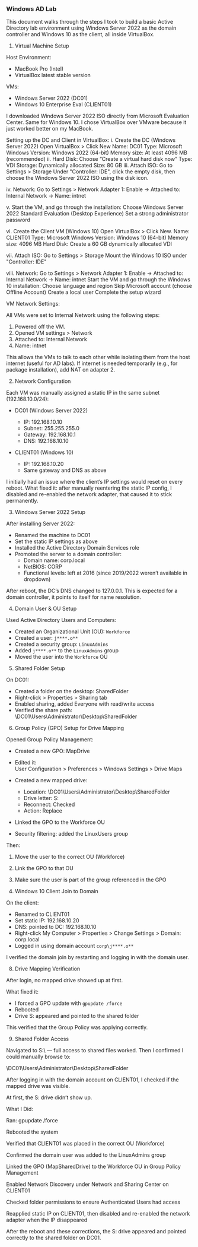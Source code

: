 ### Windows AD Lab

This document walks through the steps I took to build a basic Active Directory lab environment using Windows Server 2022 as the domain controller and Windows 10 as the client, all inside VirtualBox. 


1. Virtual Machine Setup

Host Environment:
- MacBook Pro (Intel)
- VirtualBox latest stable version

VMs:
- Windows Server 2022 (DC01)
- Windows 10 Enterprise Eval (CLIENT01)

I downloaded Windows Server 2022 ISO directly from Microsoft Evaluation Center. Same for Windows 10. I chose VirtualBox over VMware because it just worked better on my MacBook.

Setting up the DC and Client in VirtualBox:
i.  Create the DC (Windows Server 2022)
      Open VirtualBox > Click New
      Name: DC01
      Type: Microsoft Windows
      Version: Windows 2022 (64-bit)
      Memory size: At least 4096 MB (recommended)
ii.  Hard Disk:
      Choose “Create a virtual hard disk now”
      Type: VDI
      Storage: Dynamically allocated
      Size: 80 GB
iii.  Attach ISO:
      Go to Settings > Storage
      Under "Controller: IDE", click the empty disk, then choose the Windows Server 2022 ISO using the disk icon.

iv.  Network:
      Go to Settings > Network
      Adapter 1: Enable -> Attached to: Internal Network -> Name: intnet

v.   Start the VM, and go through the installation:
      Choose Windows Server 2022 Standard Evaluation (Desktop Experience)
      Set a strong administrator password

vi.  Create the Client VM (Windows 10)
      Open VirtualBox > Click New.
      Name: CLIENT01
      Type: Microsoft Windows
      Version: Windows 10 (64-bit)
      Memory size: 4096 MB
      Hard Disk: Create a 60 GB dynamically allocated VDI

vii.  Attach ISO:
      Go to Settings > Storage
      Mount the Windows 10 ISO under "Controller: IDE"

viii.  Network:
      Go to Settings > Network
      Adapter 1: Enable -> Attached to: Internal Network -> Name: intnet
      Start the VM and go through the Windows 10 installation:
      Choose language and region
      Skip Microsoft account (choose Offline Account)
      Create a local user
      Complete the setup wizard

VM Network Settings:

All VMs were set to Internal Network using the following steps:
1. Powered off the VM.
2. Opened VM settings > Network
3. Attached to: Internal Network
4. Name: intnet

This allows the VMs to talk to each other while isolating them from the host internet (useful for AD labs). If internet is needed temporarily (e.g., for package installation), add NAT on adapter 2.


2. Network Configuration

Each VM was manually assigned a static IP in the same subnet (192.168.10.0/24):

- DC01 (Windows Server 2022)  
  - IP: 192.168.10.10  
  - Subnet: 255.255.255.0  
  - Gateway: 192.168.10.1 
  - DNS: 192.168.10.10

- CLIENT01 (Windows 10)
  - IP: 192.168.10.20  
  - Same gateway and DNS as above

I initially had an issue where the client’s IP settings would reset on every reboot. What fixed it: after manually reentering the static IP config, I disabled and re-enabled the network adapter, that caused it to stick permanently.



3. Windows Server 2022 Setup

After installing Server 2022:

- Renamed the machine to DC01
- Set the static IP settings as above
- Installed the Active Directory Domain Services role
- Promoted the server to a domain controller:
  - Domain name: corp.local
  - NetBIOS: CORP
  - Functional levels: left at 2016 (since 2019/2022 weren’t available in dropdown)

After reboot, the DC’s DNS changed to 127.0.0.1. This is expected for a domain controller, it points to itself for name resolution.



4. Domain User & OU Setup

Used Active Directory Users and Computers:

- Created an Organizational Unit (OU): `Workforce`
- Created a user: `j****.o**`
- Created a security group: `LinuxAdmins`
- Added `j****.o**` to the `LinuxAdmins` group
- Moved the user into the `Workforce` OU



5. Shared Folder Setup

On DC01:

- Created a folder on the desktop: SharedFolder
- Right-click > Properties > Sharing tab
- Enabled sharing, added Everyone with read/write access
- Verified the share path: \\DC01\Users\Administrator\Desktop\SharedFolder



6. Group Policy (GPO) Setup for Drive Mapping

Opened Group Policy Management:

- Created a new GPO: MapDrive
- Edited it:  
  User Configuration > Preferences > Windows Settings > Drive Maps
- Created a new mapped drive:
  - Location: \\DC01\Users\Administrator\Desktop\SharedFolder
  - Drive letter: S:
  - Reconnect: Checked
  - Action: Replace

- Linked the GPO to the Workforce OU
- Security filtering: added the LinuxUsers group

Then:
1. Move the user to the correct OU (Workforce)
2. Link the GPO to that OU
3. Make sure the user is part of the group referenced in the GPO



7. Windows 10 Client Join to Domain

On the client:

- Renamed to CLIENT01
- Set static IP: 192.168.10.20
- DNS: pointed to DC: 192.168.10.10
- Right-click My Computer > Properties > Change Settings > Domain: corp.local
- Logged in using domain account `corp\j****.o**`

I verified the domain join by restarting and logging in with the domain user.


8. Drive Mapping Verification

After login, no mapped drive showed up at first.

What fixed it:
- I forced a GPO update with `gpupdate /force`
- Rebooted
- Drive S: appeared and pointed to the shared folder

This verified that the Group Policy was applying correctly.



9. Shared Folder Access

Navigated to S:\ — full access to shared files worked. Then I confirmed I could manually browse to:

\\DC01\Users\Administrator\Desktop\SharedFolder

After logging in with the domain account on CLIENT01, I checked if the mapped drive was visible.

At first, the S: drive didn’t show up.

What I Did:

Ran: gpupdate /force

Rebooted the system

Verified that CLIENT01 was placed in the correct OU (Workforce)

Confirmed the domain user was added to the LinuxAdmins group

Linked the GPO (MapSharedDrive) to the Workforce OU in Group Policy Management

Enabled Network Discovery under Network and Sharing Center on CLIENT01

Checked folder permissions to ensure Authenticated Users had access

Reapplied static IP on CLIENT01, then disabled and re-enabled the network adapter when the IP disappeared

After the reboot and these corrections, the S: drive appeared and pointed correctly to the shared folder on DC01.

